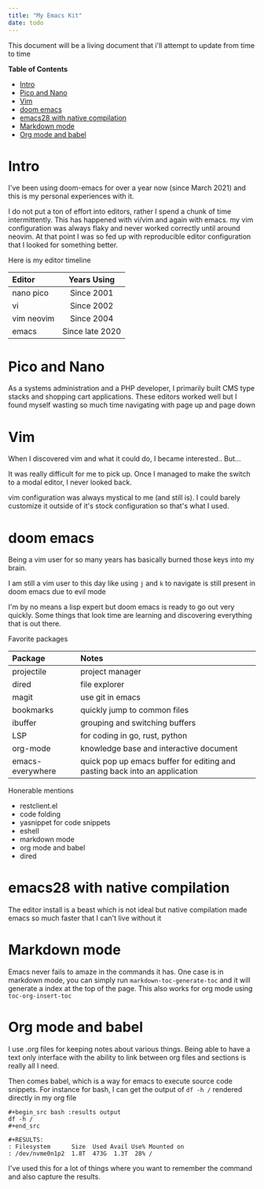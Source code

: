 ```yaml
---
title: "My Emacs Kit"
date: todo
---
```


This document will be a living document that i'll attempt to update from time to time

<!-- markdown-toc start - Don't edit this section. Run M-x markdown-toc-refresh-toc -->
**Table of Contents**

- [Intro](#intro)
- [Pico and Nano](#pico-and-nano)
- [Vim](#vim)
- [doom emacs](#doom-emacs)
- [emacs28 with native compilation](#emacs28-with-native-compilation)
- [Markdown mode](#markdown-mode)
- [Org mode and babel](#org-mode-and-babel)

<!-- markdown-toc end -->

# Intro

I've been using doom-emacs for over a year now (since March 2021) and this is my personal experiences with it.

I do not put a ton of effort into editors, rather I spend a chunk of time intermittently. This has happened with vi/vim and again
with emacs. my vim configuration was always flaky and never worked correctly until around neovim. At that point I was so fed up
with reproducible editor configuration that I looked for something better.

Here is my editor timeline

| Editor     | Years Using     |
|:-----------|:---------------:|
| nano pico  | Since 2001      |
| vi         | Since 2002      |
| vim neovim | Since 2004      |
| emacs      | Since late 2020 |


# Pico and Nano

As a systems administration and a PHP developer, I primarily built CMS type stacks and shopping cart applications. These
editors worked well but I found myself wasting so much time navigating with page up and page down

# Vim

When I discovered vim and what it could do, I became interested.. But...

It was really difficult for me to pick up. Once I managed to make the switch to a modal editor, I never
looked back.

vim configuration was always mystical to me (and still is). I could barely customize it outside of it's
stock configuration so that's what I used.


# doom emacs

Being a vim user for so many years has basically burned those keys into my brain.

I am still a vim user to this day like using `j` and `k` to navigate is still present in doom emacs due to evil mode

I'm by no means a lisp expert but doom emacs is ready to go out very quickly. Some things that look time are learning
and discovering everything that is out there.

Favorite packages

| Package          | Notes                                                                      |
|:-----------------|:---------------------------------------------------------------------------|
| projectile       | project manager                                                            |
| dired            | file explorer                                                              |
| magit            | use git in emacs                                                           |
| bookmarks        | quickly jump to common files                                               |
| ibuffer          | grouping and switching buffers                                             |
| LSP              | for coding in go, rust, python                                             |
| org-mode         | knowledge base and interactive document                                    |
| emacs-everywhere | quick pop up emacs buffer for editing and pasting back into an application |


Honerable mentions

- restclient.el
- code folding
- yasnippet for code snippets
- eshell
- markdown mode
- org mode and babel
- dired

# emacs28 with native compilation

The editor install is a beast which is not ideal but native compilation made emacs so much faster that I can't live without it

# Markdown mode

Emacs never fails to amaze in the commands it has. One case is in markdown mode, you can simply run `markdown-toc-generate-toc` and it will generate
a index at the top of the page. This also works for org mode using `toc-org-insert-toc`

# Org mode and babel

I use .org files for keeping notes about various things. Being able to have a text only interface with the ability to link between org files and sections
is really all I need.

Then comes babel, which is a way for emacs to execute source code snippets. For instance for bash, I can get the output of `df -h /` rendered directly in
my org file

    #+begin_src bash :results output
    df -h /
    #+end_src

    #+RESULTS:
    : Filesystem      Size  Used Avail Use% Mounted on
    : /dev/nvme0n1p2  1.8T  473G  1.3T  28% /


I've used this for a lot of things where you want to remember the command and also capture the results.
